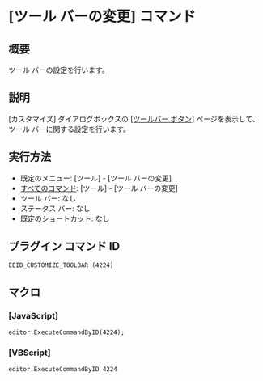 # \[ツール バーの変更\] コマンド

## 概要

ツール バーの設定を行います。

## 説明

[カスタマイズ] ダイアログボックスの [\[ツールバー ボタン\]](../dlg/customize/toolbar_buttons/index) ページを表示して、ツール バーに関する設定を行います。

## 実行方法

- 既定のメニュー: \[ツール\] \- \[ツール バーの変更\]
- [すべてのコマンド](../../glossary/allcommands): \[ツール\] \- \[ツール バーの変更\]
- ツール バー: なし
- ステータス バー: なし
- 既定のショートカット: なし

## プラグイン コマンド ID

```
EEID_CUSTOMIZE_TOOLBAR (4224)```

## マクロ

### \[JavaScript\]

```
editor.ExecuteCommandByID(4224);
```

### \[VBScript\]

```
editor.ExecuteCommandByID 4224
```
